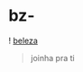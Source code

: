 # bz-
! [beleza](https://www.google.com/url?sa=i&url=https%3A%2F%2Fdiegofalcochio.com.br%2Fblog%2Fentenda-o-dedo-em-gatilho-congenito%2F&psig=AOvVaw1mP3kpg9IIVta149KwFdMP&ust=1715264452763000&source=images&cd=vfe&opi=89978449&ved=0CBAQjRxqFwoTCPDe2Jig_oUDFQAAAAAdAAAAABAE)
> joinha pra ti
